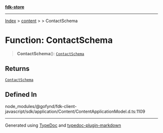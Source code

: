 [**fdk-store**](../../../README.md)
***

[Index](../../../API.md) > [content](../../README.md) > [<internal>](../README.md) > ContactSchema

# Function: ContactSchema

> **ContactSchema**(): [`ContactSchema`](../type-aliases/type-alias.ContactSchema.md)

## Returns

[`ContactSchema`](../type-aliases/type-alias.ContactSchema.md)

## Defined In

node\_modules/@gofynd/fdk-client-javascript/sdk/application/Content/ContentApplicationModel.d.ts:1109

***
Generated using [TypeDoc](https://typedoc.org/) and [typedoc-plugin-markdown](https://www.npmjs.com/package/typedoc-plugin-markdown)
